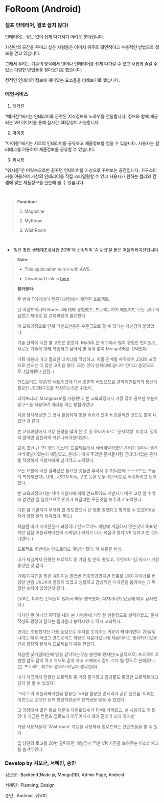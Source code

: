 # FoRoom (Android)

### 셀프 인테리어, 결코 쉽지 않다!

인테리어는 정보 없이 쉽게 다가서기 어려운 분야입니다.

자신만의 공간을 꾸미고 싶은 사람들은
이미지 위주로 평면적이고 수동적인 방법으로 정보를 얻고 있습니다.

그래서 우리는 기존의 방식에서 벗어나
인테리어를 쉽게 다가갈 수 있고 새롭게 즐길 수 있는
다양한 방법들을 찾아보기로 했습니다.

정적인 인테리어 정보에 재미있는 요소들을 더해보기로 했습니다.



 ### 메인서비스


1. 매거진

"매거진"에서는 인테리어와 관련된 지식정보와 노하우를 전달합니다.
정보와 함께 제공되는 VR 이미지를 통해 실시간 3D감상이 가능합니다


2. 마이룸

"마이룸"에서는 서로의 인테리어를 공유하고 제품정보를 얻을 수 있습니다.
사용자는 컬러태그를 이용하여 제품정보를 공유할 수 있습니다.


3. 위시룸 

"위시룸"은 머릿속으로만 꿈꾸던 인테리어를 가상으로 꾸며보는 공간입니다.
가구스티커를 이용하여 가상의 인테리어를 직접 스타일링할 수 있고
사용자가 원하는 컬러와 컨셉에 맞는 제품정보를 한눈에 볼 수 있습니다.

<br />

> **Function:**
>
> 1. Magazine
>
> 2. MyRoom
>
> 3. WishRoom

<br />

 * '청년 창업 생태계조성사업 2016'에 선정되어 'A 등급'을 받은 어플리케이션입니다.
 
> **Note:** 
>
> - This application is run with AWS.
>
> - Download Link is [here][1]
>


> **블라블라:**
> 
> 두 번째 T아카데미 전문가과정에서 제작한 프로젝트.
>
> 난 어설프게나마 Node.js에 대해 경험했고, 프로젝트까지 해봤지만 모든 것이 어설펐고 제대로 된 교육과정이 필요했다.
>
> 이 교육과정으로 인해 백엔드만큼은 수준급으로 할 수 있다는 자신감이 붙었었다.
>
> 기술 선택에 대한 별 고민은 없었다. MySQL은 학교에서 많이 경험한 편이었고, 새로운 기술에 대해 학습하고 싶어서 별 생각 없이 MongoDB를 선택했다.
>
> 기획 내용에 따라 필요한 데이터를 작성하고, 이들 관계를 파악하여 JSON 포맷으로 만드는 데 많은 고민을 했다. 모든 것이 원쿼리에 끝나야 한다고 들었으므로..(실패했다 완전..) 
>
> 안드로이드 개발/앱 네트워크에 대해 충분히 배웠으므로 클라이언트와의 통신에 필요한 JSON구조를 작성하는것은 쉬웠다.
>
> 라이브러리 'Mongoose'를 사용했다. 본 교육과정에서 가장 많이 공부한 부분이 몽구스를 사용하여 쿼리를 하는 방법이었다.
>
> 지금 생각해보면 그 당시 활용하지 못한 쿼리가 있어 비효율적인 코드도 많이 나왔던 것 같다.
>
> 본 교육과정에서 가장 신경을 많이 쓴 것 중 하나가 바로 '문서작성' 이었다. 정확히 말하면 팀원과의 커뮤니케이션이었다.
>
> 교육 초반 난 '천 개의 목소리' 프로젝트에서 서버개발자였던 은비가 얼마나 좋은 서버개발자였는지 깨달았고, 은비가 내게 주었던 문서들처럼 군더더기없는 문서를 작성해서 개발자에게 넘기려고 노력했다.
>
> 모든 요청에 대한 결과값은 필요한 것들만 추려서 주고(덕분에 소스코드는 조금 더 복잡해졌다), URL, JSON Key, 구조 등을 모두 직관적으로 작성하려고 노력했다.
>
> 본 교육과정에서는 서버 개발자에 비해 안드로이드 개발자가 매우 고생 할 수밖에 없었던 걸 알았으므로 민이가 해달라는 모든것을 해주려고 노력했다.
>
> 다른 팀 개발자가 부러워 할 정도였으니 난 정말 잘했다고 평가할 수 있겠다!(심지어 엄청 빨리 넘겨줬다. 뿌듯)
>
> 처음엔 내가 서버전문가 과정이니 안드로이드 개발에 개입하지 않는것이 목표였지만 점점 어플리케이션의 스케일이 커지고 나도 욕심이 생겨(VR 넣자고 한 것도 나였다..)
>
> 프로젝트 후반에는 안드로이드 개발만 했다. 이 부분은 반성.
>
> 내가 지금까지 진행한 프로젝트 중 가장 팀 운도 좋았고, 무엇보다 팀 워크가 가장 좋았던 것 같다.
> 
> 기획/디자인을 맡은 혜민이는 졸업반 건축학과였지만 진로를 UX디자이너로 변경할 만큼 UI/UX에 열정이 있었고 심플하고 감성적인 디자인을 뽑아내는 데 탁월한 능력이 있었던것 같다.
>
> (우리는 디자인 선택권이 많아서 매우 행복했다. 디자이너가 있음에 매우 감사했다.)
>
> 디자인 뿐 아니라 PPT를 내가 본 사람중에 가장 잘 만들정도로 실력자였고, 문서작성도 굉장히 잘하는 올라운더 능력자였다. 역시 고학력자..
>
> 민이는 조용했지만 가끔 농담으로 우리를 웃겨주는 귀요미 캐릭터였다. 20살로 나이도 매우 어렸고 안드로이드 개발은 처음이었는데 처음이라고 생각되지 않을만큼 굉장히 잘해서 프로젝트가 매우 편했다.
>
> 처음엔 낯가림때문에 밥을 같이먹는것을 불편해 했지만(노골적으로) 프로젝트 후반엔 밥도 같이 먹고 취재도 같이 가고 카페에서 같이 수다 떨 정도로 친해졌다.(본 프로젝트 최고의 성과가 아닐까 생각한다)
>
> 내가 지금까지 진행한 프로젝트 중 가장 즐거웠고 결과물도 좋았던 프로젝트라고 감히 말 할 수 있겠다!
>
> 그리고 이 어플리케이션을 활용한 'VR을 활용한 인테리어 공유 플랫폼' 이라는 이름으로 공모전 상과 창업지원금과 장학금을 얻을 수 있었다.
> 
> 그 과정에서 많은 홍보 덕분에 다운로드수가 1만에 가까웠고, 실 사용자도 꽤 많았다! 지금은 컨텐츠 업로드가 이루어지지 않아 관리가 되지 않지만
>
> 가끔 사용자들이 'Wishroom' 기능을 사용해서 업로드하는 컨텐츠들을 볼 수 있다.
>
> 앱 상단의 로고를 20번 클릭하면 개발당시 찍은 VR 사진을 보여주는 이스터에그를 숨겨두었다. 
>
>

### Develop by 김보균, 서혜민, 송민
 
 김보균 : Backend(Node.js, MongoDB), Admin Page, Android
 
 서혜민 : Planning, Design
 
 송민 : Android, 귀요미

  [1]: https://play.google.com/store/apps/details?id=com.forroom.suhyemin.kimbogyun.songmin
